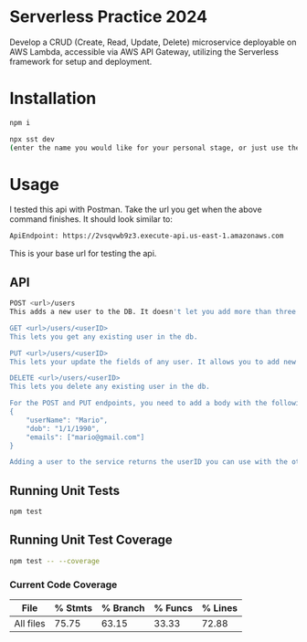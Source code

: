 # Serverless Practice 2024

Develop a CRUD (Create, Read, Update, Delete) microservice deployable on AWS Lambda, accessible via AWS API Gateway, utilizing the Serverless framework for setup and deployment.

# Installation

```sh
npm i

npx sst dev
(enter the name you would like for your personal stage, or just use the default. This may take a while)
```

# Usage

I tested this api with Postman. 
Take the url you get when the above command finishes. It should look similar to:

```sh
ApiEndpoint: https://2vsqvwb9z3.execute-api.us-east-1.amazonaws.com
```

This is your base url for testing the api.

## API

```sh
POST <url>/users
This adds a new user to the DB. It doesn't let you add more than three email addresses and auto dedupes them.

GET <url>/users/<userID>
This lets you get any existing user in the db.

PUT <url>/users/<userID>
This lets your update the fields of any user. It allows you to add new email addresses but not remove them. This was done by treating the email property as emails to be added and auto dedupes them. 

DELETE <url>/users/<userID>
This lets you delete any existing user in the db.

For the POST and PUT endpoints, you need to add a body with the following properties:
{
    "userName": "Mario",
    "dob": "1/1/1990",
    "emails": ["mario@gmail.com"]
}

Adding a user to the service returns the userID you can use with the other endpoints.
```

## Running Unit Tests

```sh
npm test
```

## Running Unit Test Coverage

```sh
npm test -- --coverage
```

### Current Code Coverage

File           | % Stmts | % Branch | % Funcs | % Lines |                       
---------------|---------|----------|---------|---------|
All files      |   75.75 |    63.15 |   33.33 |   72.88 | 
